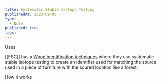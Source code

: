 ```yaml
---
title: Systematic Stable Isotope Testing
publishedAt: 2023-09-06
type:
  - Note
published: true
tags:
---
```


Uses

[[FSC]] has a [Wood identification techniques](https://connect.fsc.org/innovation-sustainability/wood-identification-techniques) where they use systematic stable isotope testing to create an identifier used for matching the source used in a piece of furniture with the soured location like a forest.

How it works
